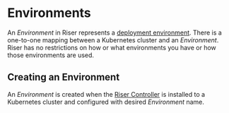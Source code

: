 # Environments

An _Environment_ in Riser represents a
[deployment environment](https://en.wikipedia.org/wiki/Deployment_environment).
There is a one-to-one mapping between a Kubernetes cluster and an _Environment_.
Riser has no restrictions on how or what environments you have or  how those environments
are used.

## Creating an Environment

An _Environment_ is created when the
[Riser Controller](https://github.com/riser-platform/riser-controller)
is installed to a Kubernetes cluster and configured with desired _Environment_ name.

